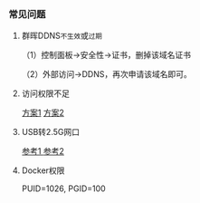 ### 常见问题

1. 群晖DDNS`不生效`或`过期`

   （1）控制面板->安全性->证书，删掉该域名证书

   （2）外部访问->DDNS，再次申请该域名即可。

2. 访问权限不足

   [方案1](https://wp.520810.xyz:666/?p=84)   [方案2](https://www.orcy.net.cn/1636.html)

3. USB转2.5G网口

   [参考1 ](https://post.smzdm.com/p/amxqo29p/)  [参考2](https://post.smzdm.com/p/aoxq39q9/)

4. Docker权限

   PUID=1026, PGID=100
